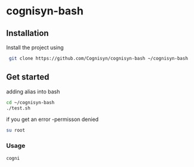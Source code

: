 # cognisyn-bash


## Installation

Install the project using 

```bash
 git clone https://github.com/Cognisyn/cognisyn-bash ~/cognisyn-bash
```
    
## Get started 
adding alias into bash 

``` bash 
cd ~/cognisyn-bash
./test.sh

```

if you get an error -permisson denied

``` bash
su root

```


### Usage 

```
cogni 
````


    
